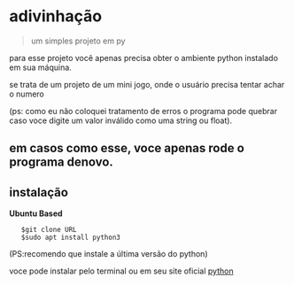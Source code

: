 # adivinhação 


> um simples projeto em py

para esse projeto você apenas precisa obter o ambiente python instalado em sua máquina.

se trata de um projeto de um mini jogo, onde o usuário precisa tentar achar o numero

(ps: como eu não coloquei tratamento de erros o programa pode quebrar caso voce digite um
valor inválido como uma string ou float).

em casos como esse, voce apenas rode o programa denovo.
---

## **instalação**

**Ubuntu Based** 

```$sudo apt install git
   $git clone URL
   $sudo apt install python3
``` 
(PS:recomendo que instale a última versão do python)

voce pode instalar pelo terminal ou em seu site oficial [python](https://www.python.org/)